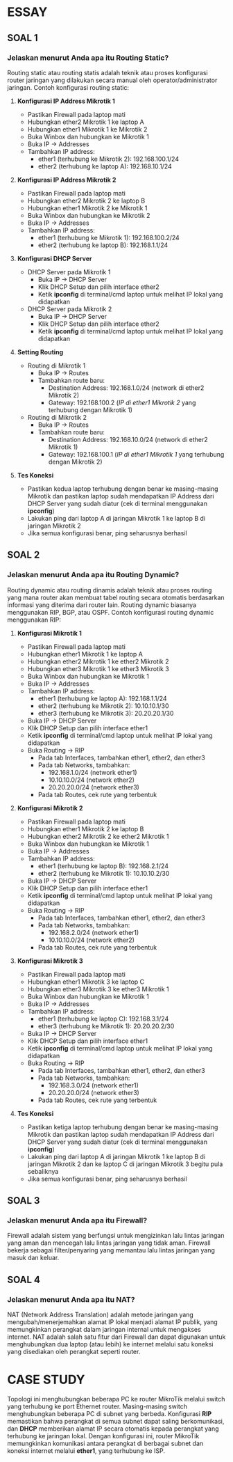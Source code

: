 # ESSAY

## SOAL 1

### Jelaskan menurut Anda apa itu Routing Static?

Routing static atau routing statis adalah teknik atau proses konfigurasi router jaringan yang dilakukan secara manual oleh operator/administrator jaringan. Contoh konfigurasi routing static: 

1. **Konfigurasi IP Address Mikrotik 1**
    - Pastikan Firewall pada laptop mati
    - Hubungkan ether2 Mikrotik 1 ke laptop A
    - Hubungkan ether1 Mikrotik 1 ke Mikrotik 2 
    - Buka Winbox dan hubungkan ke Mikrotik 1
    - Buka IP -> Addresses
    - Tambahkan IP address:
      - ether1 (terhubung ke Mikrotik 2): 192.168.100.1/24
      - ether2 (terhubung ke laptop A): 192.168.10.1/24

2. **Konfigurasi IP Address Mikrotik 2**
    - Pastikan Firewall pada laptop mati
    - Hubungkan ether2 Mikrotik 2 ke laptop B
    - Hubungkan ether1 Mikrotik 2 ke Mikrotik 1
    - Buka Winbox dan hubungkan ke Mikrotik 2
    - Buka IP -> Addresses
    - Tambahkan IP address:
      - ether1 (terhubung ke Mikrotik 1): 192.168.100.2/24
      - ether2 (terhubung ke laptop B): 192.168.1.1/24

3. **Konfigurasi DHCP Server**
    - DHCP Server pada Mikrotik 1
      - Buka IP -> DHCP Server
      - Klik DHCP Setup dan pilih interface ether2
      - Ketik **ipconfig** di terminal/cmd laptop untuk melihat IP lokal yang didapatkan
    - DHCP Server pada Mikrotik 2
      - Buka IP -> DHCP Server
      - Klik DHCP Setup dan pilih interface ether2
      - Ketik **ipconfig** di terminal/cmd laptop untuk melihat IP lokal yang didapatkan

4. **Setting Routing**
    - Routing di Mikrotik 1
      - Buka IP -> Routes
      - Tambahkan route baru:
        - Destination Address: 192.168.1.0/24 (network di ether2 Mikrotik 2)
        - Gateway: 192.168.100.2 (*IP di ether1 Mikrotik 2* yang terhubung dengan Mikrotik 1)
    - Routing di Mikrotik 2
      - Buka IP -> Routes
      - Tambahkan route baru:
        - Destination Address: 192.168.10.0/24 (network di ether2 Mikrotik 1)
        - Gateway: 192.168.100.1 (*IP di ether1 Mikrotik 1* yang terhubung dengan Mikrotik 2)

5. **Tes Koneksi**
    - Pastikan kedua laptop terhubung dengan benar ke masing-masing Mikrotik dan pastikan laptop sudah mendapatkan IP Address dari DHCP Server yang sudah diatur (cek di terminal menggunakan **ipconfig**)
    - Lakukan ping dari laptop A di jaringan Mikrotik 1 ke laptop B di jaringan Mikrotik 2
    - Jika semua konfigurasi benar, ping seharusnya berhasil


## SOAL 2

### Jelaskan menurut Anda apa itu Routing Dynamic?

Routing dynamic atau routing dinamis adalah teknik atau proses routing yang mana router akan membuat tabel routing secara otomatis berdasarkan informasi yang diterima dari router lain. Routing dynamic biasanya menggunakan RIP, BGP, atau OSPF. Contoh konfigurasi routing dynamic menggunakan RIP:

1. **Konfigurasi Mikrotik 1**
    - Pastikan Firewall pada laptop mati
    - Hubungkan ether1 Mikrotik 1 ke laptop A
    - Hubungkan ether2 Mikrotik 1 ke ether2 Mikrotik 2
    - Hubungkan ether3 Mikrotik 1 ke ether3 Mikrotik 3
    - Buka Winbox dan hubungkan ke Mikrotik 1
    - Buka IP -> Addresses
    - Tambahkan IP address:
      - ether1 (terhubung ke laptop A): 192.168.1.1/24
      - ether2 (terhubung ke Mikrotik 2): 10.10.10.1/30
      - ether3 (terhubung ke Mikrotik 3): 20.20.20.1/30
    - Buka IP -> DHCP Server
    - Klik DHCP Setup dan pilih interface ether1
    - Ketik **ipconfig** di terminal/cmd laptop untuk melihat IP lokal yang didapatkan
    - Buka Routing -> RIP
      - Pada tab Interfaces, tambahkan ether1, ether2, dan ether3
      - Pada tab Networks, tambahkan:
        - 192.168.1.0/24 (network ether1)
        - 10.10.10.0/24 (network ether2)
        - 20.20.20.0/24 (network ether3)
      - Pada tab Routes, cek rute yang terbentuk

2. **Konfigurasi Mikrotik 2**
    - Pastikan Firewall pada laptop mati
    - Hubungkan ether1 Mikrotik 2 ke laptop B
    - Hubungkan ether2 Mikrotik 2 ke ether2 Mikrotik 1
    - Buka Winbox dan hubungkan ke Mikrotik 1
    - Buka IP -> Addresses
    - Tambahkan IP address:
      - ether1 (terhubung ke laptop B): 192.168.2.1/24
      - ether2 (terhubung ke Mikrotik 1): 10.10.10.2/30
    - Buka IP -> DHCP Server
    - Klik DHCP Setup dan pilih interface ether1
    - Ketik **ipconfig** di terminal/cmd laptop untuk melihat IP lokal yang didapatkan
    - Buka Routing -> RIP
      - Pada tab Interfaces, tambahkan ether1, ether2, dan ether3
      - Pada tab Networks, tambahkan:
        - 192.168.2.0/24 (network ether1)
        - 10.10.10.0/24 (network ether2)
      - Pada tab Routes, cek rute yang terbentuk

3. **Konfigurasi Mikrotik 3**
    - Pastikan Firewall pada laptop mati
    - Hubungkan ether1 Mikrotik 3 ke laptop C
    - Hubungkan ether3 Mikrotik 3 ke ether3 Mikrotik 1
    - Buka Winbox dan hubungkan ke Mikrotik 1
    - Buka IP -> Addresses
    - Tambahkan IP address:
      - ether1 (terhubung ke laptop C): 192.168.3.1/24
      - ether3 (terhubung ke Mikrotik 1): 20.20.20.2/30
    - Buka IP -> DHCP Server
    - Klik DHCP Setup dan pilih interface ether1
    - Ketik **ipconfig** di terminal/cmd laptop untuk melihat IP lokal yang didapatkan
    - Buka Routing -> RIP
      - Pada tab Interfaces, tambahkan ether1, ether2, dan ether3
      - Pada tab Networks, tambahkan:
        - 192.168.3.0/24 (network ether1)
        - 20.20.20.0/24 (network ether3)
      - Pada tab Routes, cek rute yang terbentuk

4. **Tes Koneksi**
    - Pastikan ketiga laptop terhubung dengan benar ke masing-masing Mikrotik dan pastikan laptop sudah mendapatkan IP Address dari DHCP Server yang sudah diatur (cek di terminal menggunakan **ipconfig**)
    - Lakukan ping dari laptop A di jaringan Mikrotik 1 ke laptop B di jaringan Mikrotik 2 dan ke laptop C di jaringan Mikrotik 3 begitu pula sebaliknya
    - Jika semua konfigurasi benar, ping seharusnya berhasil


## SOAL 3

### Jelaskan menurut Anda apa itu Firewall?

Firewall adalah sistem yang berfungsi untuk mengizinkan lalu lintas jaringan yang aman dan mencegah lalu lintas jaringan yang tidak aman. Firewall bekerja sebagai filter/penyaring yang memantau lalu lintas jaringan yang masuk dan keluar.

## SOAL 4

### Jelaskan menurut Anda apa itu NAT?

NAT (Network Address Translation) adalah metode jaringan yang mengubah/menerjemahkan alamat IP lokal menjadi alamat IP publik, yang memungkinkan perangkat dalam jaringan internal untuk mengakses internet. NAT adalah salah satu fitur dari Firewall dan dapat digunakan untuk menghubungkan dua laptop (atau lebih) ke internet melalui satu koneksi yang disediakan oleh perangkat seperti router.

# CASE STUDY

Topologi ini menghubungkan beberapa PC ke router MikroTik melalui switch yang terhubung ke port Ethernet router. Masing-masing switch menghubungkan beberapa PC di subnet yang berbeda. Konfigurasi **RIP** memastikan bahwa perangkat di semua subnet dapat saling berkomunikasi, dan **DHCP** memberikan alamat IP secara otomatis kepada perangkat yang terhubung ke jaringan lokal. Dengan konfigurasi ini, router MikroTik memungkinkan komunikasi antara perangkat di berbagai subnet dan koneksi internet melalui **ether1**, yang terhubung ke ISP.